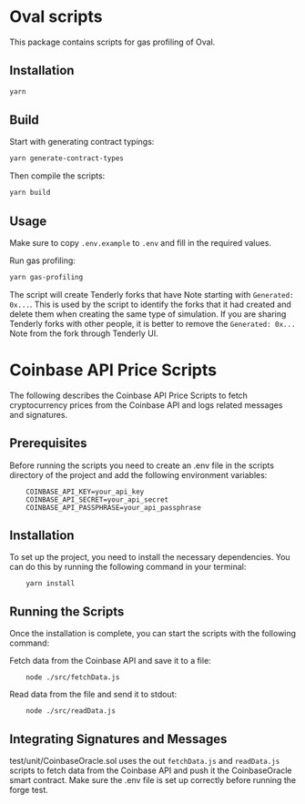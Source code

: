 # Oval scripts

This package contains scripts for gas profiling of Oval.

## Installation

```bash
yarn
```

## Build

Start with generating contract typings:

```bash
yarn generate-contract-types
```

Then compile the scripts:

```bash
yarn build
```

## Usage

Make sure to copy `.env.example` to `.env` and fill in the required values.

Run gas profiling:

```bash
yarn gas-profiling
```

The script will create Tenderly forks that have Note starting with `Generated: 0x...`. This is used by the script to
 identify the forks that it had created and delete them when creating the same type of simulation. If you are sharing
 Tenderly forks with other people, it is better to remove the `Generated: 0x...` Note from the fork through Tenderly
 UI.


# Coinbase API Price Scripts

The following describes the Coinbase API Price Scripts to fetch cryptocurrency prices from the Coinbase API and logs related messages and signatures.

## Prerequisites

Before running the scripts you need to create an .env file in the scripts directory of the project and add the following environment variables:

```
    COINBASE_API_KEY=your_api_key
    COINBASE_API_SECRET=your_api_secret
    COINBASE_API_PASSPHRASE=your_api_passphrase
```

## Installation

To set up the project, you need to install the necessary dependencies. You can do this by running the following command in your terminal:

```
    yarn install
``` 

## Running the Scripts

Once the installation is complete, you can start the scripts with the following command:

Fetch data from the Coinbase API and save it to a file:
```
    node ./src/fetchData.js
``` 
Read data from the file and send it to stdout:
```
    node ./src/readData.js
```

## Integrating Signatures and Messages

test/unit/CoinbaseOracle.sol uses the out `fetchData.js` and `readData.js` scripts to fetch data from the Coinbase API and push it the CoinbaseOracle smart contract. Make sure the .env file is set up correctly before running the forge test.